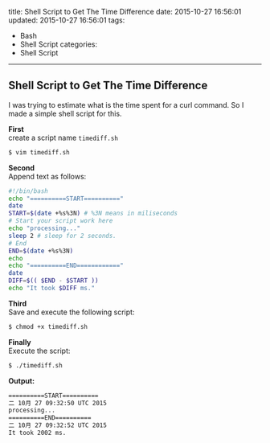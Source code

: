 title: Shell Script to Get The Time Difference
date: 2015-10-27 16:56:01
updated: 2015-10-27 16:56:01
tags:
- Bash
- Shell Script
categories:
- Shell Script
---

## Shell Script to Get The Time Difference
I was trying to estimate what is the time spent for a curl command.
So I made a simple shell script for this.

__First__  
create a script name `timediff.sh`  
```sh
$ vim timediff.sh
```

__Second__  
Append text as follows:
```sh
#!/bin/bash
echo "==========START=========="
date
START=$(date +%s%3N) # %3N means in miliseconds
# Start your script work here
echo "processing..."
sleep 2 # sleep for 2 seconds.
# End
END=$(date +%s%3N)
echo
echo "==========END============"
date
DIFF=$(( $END - $START ))
echo "It took $DIFF ms."
```
__Third__  
Save and execute the following script:  
```sh
$ chmod +x timediff.sh
```
__Finally__  
Execute the script:
```sh
$ ./timediff.sh
```
__Output:__
```sh
==========START==========
二 10月 27 09:32:50 UTC 2015
processing...
==========END==========
二 10月 27 09:32:52 UTC 2015
It took 2002 ms.
```